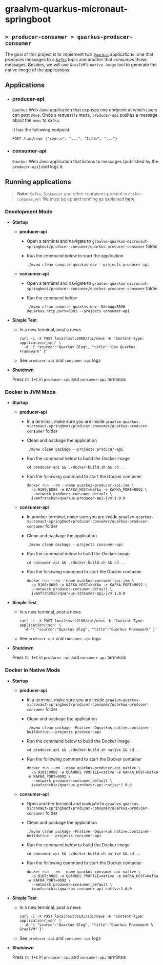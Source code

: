 # graalvm-quarkus-micronaut-springboot
## `> producer-consumer > quarkus-producer-consumer`

The goal of this project is to implement two [`Quarkus`](https://quarkus.io/) applications: one that _produces_ messages to a [`Kafka`](https://kafka.apache.org/) topic and another that _consumes_ those messages. Besides, we will use `GraalVM`'s `native-image` tool to generate the native image of the applications.

## Applications

- ### producer-api

  `Quarkus` Web Java application that exposes one endpoint at which users can post `news`. Once a request is made, `producer-api` pushes a message about the `news` to `Kafka`.

  It has the following endpoint:
  ```
  POST /api/news {"source": "...", "title": "..."}
  ```

- ### consumer-api

  `Quarkus` Web Java application that listens to messages (published by the `producer-api`) and logs it.

## Running applications

> **Note:** `Kafka`, `Zookeeper` and other containers present in `docker-compose.yml` file must be up and running as explained [here](https://github.com/ivangfr/graalvm-quarkus-micronaut-springboot/tree/master/producer-consumer#start-environment)

### Development Mode

- **Startup**

  - **producer-api**

    - Open a terminal and navigate to `graalvm-quarkus-micronaut-springboot/producer-consumer/quarkus-producer-consumer` folder

    - Run the command below to start the application
      ```
      ./mvnw clean compile quarkus:dev --projects producer-api
      ```

  - **consumer-api**

    - Open a terminal and navigate to `graalvm-quarkus-micronaut-springboot/producer-consumer/quarkus-producer-consumer` folder

    - Run the command below
      ```
      ./mvnw clean compile quarkus:dev -Ddebug=5006 -Dquarkus.http.port=8081 --projects consumer-api
      ```

- **Simple Test**

  - In a new terminal, post a news
    ```
    curl -i -X POST localhost:8080/api/news -H 'Content-Type: application/json' \
      -d '{ "source":"Quarkus Blog", "title":"Dev Quarkus Framework" }'
    ```
  - See `producer-api` and `consumer-api` logs

- **Shutdown**

  Press `Ctrl+C` in `producer-api` and `consumer-api` terminals

### Docker in JVM Mode

- **Startup**

  - **producer-api**

    - In a terminal, make sure you are inside `graalvm-quarkus-micronaut-springboot/producer-consumer/quarkus-producer-consumer` folder

    - Clean and package the application
      ```
      ./mvnw clean package --projects producer-api
      ```

    - Run the command below to build the Docker image
      ```
      cd producer-api && ./docker-build.sh && cd ..
      ```

    - Run the following command to start the Docker container
      ```
      docker run --rm --name quarkus-producer-api-jvm \
        -p 9100:8080 -e KAFKA_HOST=kafka -e KAFKA_PORT=9092 \
        --network producer-consumer_default \
        ivanfranchin/quarkus-producer-api-jvm:1.0.0
      ```

  - **consumer-api**

    - In another terminal, make sure you are inside `graalvm-quarkus-micronaut-springboot/producer-consumer/quarkus-producer-consumer` folder

    - Clean and package the application
      ```
      ./mvnw clean package --projects consumer-api
      ```

    - Run the command below to build the Docker image
      ```
      cd consumer-api && ./docker-build.sh && cd ..
      ```

    - Run the following command to start the Docker container
      ```
      docker run --rm --name quarkus-consumer-api-jvm \
        -p 9106:8080 -e KAFKA_HOST=kafka -e KAFKA_PORT=9092 \
        --network producer-consumer_default \
        ivanfranchin/quarkus-consumer-api-jvm:1.0.0
      ```

- **Simple Test**

  - In a new terminal, post a news
    ```
    curl -i -X POST localhost:9100/api/news -H 'Content-Type: application/json' \
      -d '{ "source":"Quarkus Blog", "title":"Quarkus Framework" }'
    ```
  - See `producer-api` and `consumer-api` logs

- **Shutdown**

  Press `Ctrl+C` in `producer-api` and `consumer-api` terminals


### Docker in Native Mode

- **Startup**

  - **producer-api**

    - In a terminal, make sure you are inside `graalvm-quarkus-micronaut-springboot/producer-consumer/quarkus-producer-consumer` folder

    - Clean and package the application
      ```
      ./mvnw clean package -Pnative -Dquarkus.native.container-build=true --projects producer-api
      ```

    - Run the command below to build the Docker image
      ```
      cd producer-api && ./docker-build.sh native && cd ..
      ```

    - Run the following command to start the Docker container
      ```
      docker run --rm --name quarkus-producer-api-native \
        -p 9101:8080 -e QUARKUS_PROFILE=native -e KAFKA_HOST=kafka -e KAFKA_PORT=9092 \
        --network producer-consumer_default \
        ivanfranchin/quarkus-producer-api-native:1.0.0
      ```

  - **consumer-api**

    - Open another terminal and navigate to `graalvm-quarkus-micronaut-springboot/producer-consumer/quarkus-producer-consumer` folder

    - Clean and package the application
      ```
      ./mvnw clean package -Pnative -Dquarkus.native.container-build=true --projects consumer-api
      ```

    - Run the command below to build the Docker image
      ```
      cd consumer-api && ./docker-build.sh native && cd ..
      ```

    - Run the following command to start the Docker container
      ```
      docker run --rm --name quarkus-consumer-api-native \
        -p 9107:8080 -e QUARKUS_PROFILE=native -e KAFKA_HOST=kafka -e KAFKA_PORT=9092 \
        --network producer-consumer_default \
        ivanfranchin/quarkus-consumer-api-native:1.0.0
      ```

- **Simple Test**

  - In a new terminal, post a news
    ```
    curl -i -X POST localhost:9101/api/news -H 'Content-Type: application/json' \
      -d '{ "source":"Quarkus Blog", "title":"Quarkus Framework & GraalVM" }'
    ```
  - See `producer-api` and `consumer-api` logs

- **Shutdown**

  Press `Ctrl+C` in `producer-api` and `consumer-api` terminals
